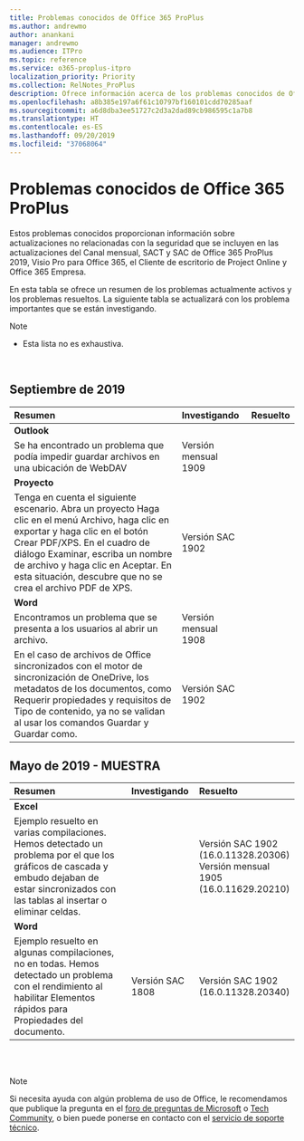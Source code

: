 ```yaml
---
title: Problemas conocidos de Office 365 ProPlus
ms.author: andrewmo
author: anankani
manager: andrewmo
ms.audience: ITPro
ms.topic: reference
ms.service: o365-proplus-itpro
localization_priority: Priority
ms.collection: RelNotes_ProPlus
description: Ofrece información acerca de los problemas conocidos de Office 365 ProPlus
ms.openlocfilehash: a8b385e197a6f61c10797bf160101cdd70285aaf
ms.sourcegitcommit: a6d8dba3ee51727c2d3a2dad89cb986595c1a7b8
ms.translationtype: HT
ms.contentlocale: es-ES
ms.lasthandoff: 09/20/2019
ms.locfileid: "37068064"
---
```

# <a name="office-365-proplus-known-issues"></a>Problemas conocidos de Office 365 ProPlus

Estos problemas conocidos proporcionan información sobre actualizaciones no relacionadas con la seguridad que se incluyen en las actualizaciones del Canal mensual, SACT y SAC de Office 365 ProPlus 2019, Visio Pro para Office 365, el Cliente de escritorio de Project Online y Office 365 Empresa.

En esta tabla se ofrece un resumen de los problemas actualmente activos y los problemas resueltos.  La siguiente tabla se actualizará con los problema importantes que se están investigando.

 > [!NOTE]
 >- Esta lista no es exhaustiva.

<br>

## <a name="september-2019"></a>Septiembre de 2019

|Resumen|Investigando|Resuelto|
|:-------------------------------------------------------------------------------------|:-----|:-----|
|**Outlook**
Se ha encontrado un problema que podía impedir guardar archivos en una ubicación de WebDAV|Versión mensual 1909||
|**Proyecto**
Tenga en cuenta el siguiente escenario. Abra un proyecto Haga clic en el menú Archivo, haga clic en exportar y haga clic en el botón Crear PDF/XPS. En el cuadro de diálogo Examinar, escriba un nombre de archivo y haga clic en Aceptar. En esta situación, descubre que no se crea el archivo PDF de XPS. |Versión SAC 1902||
|**Word**
Encontramos un problema que se presenta a los usuarios al abrir un archivo.|Versión mensual 1908||
En el caso de archivos de Office sincronizados con el motor de sincronización de OneDrive, los metadatos de los documentos, como Requerir propiedades y requisitos de Tipo de contenido, ya no se validan al usar los comandos Guardar y Guardar como.|Versión SAC 1902||

## <a name="may-2019---sample"></a>Mayo de 2019 - MUESTRA

|Resumen|Investigando|Resuelto|
|:-------------------------------------------------------------------------------------|:-----|:-----|
|**Excel**
Ejemplo resuelto en varias compilaciones. Hemos detectado un problema por el que los gráficos de cascada y embudo dejaban de estar sincronizados con las tablas al insertar o eliminar celdas.||Versión SAC 1902 <br> (16.0.11328.20306) <br> Versión mensual 1905 <br> (16.0.11629.20210)|
|**Word**
Ejemplo resuelto en algunas compilaciones, no en todas. Hemos detectado un problema con el rendimiento al habilitar Elementos rápidos para Propiedades del documento.|Versión SAC 1808|Versión SAC 1902 <br> (16.0.11328.20340)|

<br>
<br>

> [!NOTE]
> Si necesita ayuda con algún problema de uso de Office, le recomendamos que publique la pregunta en el [foro de preguntas de Microsoft](https://answers.microsoft.com/) o [Tech Community](https://techcommunity.microsoft.com/), o bien puede ponerse en contacto con el [servicio de soporte técnico](https://support.microsoft.com/contactus).
